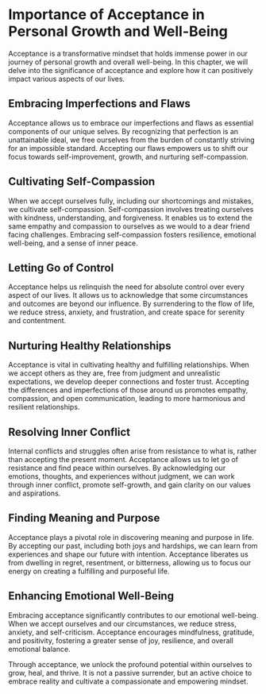 Importance of Acceptance in Personal Growth and Well-Being
===================================================================

Acceptance is a transformative mindset that holds immense power in our journey of personal growth and overall well-being. In this chapter, we will delve into the significance of acceptance and explore how it can positively impact various aspects of our lives.

Embracing Imperfections and Flaws
---------------------------------

Acceptance allows us to embrace our imperfections and flaws as essential components of our unique selves. By recognizing that perfection is an unattainable ideal, we free ourselves from the burden of constantly striving for an impossible standard. Accepting our flaws empowers us to shift our focus towards self-improvement, growth, and nurturing self-compassion.

Cultivating Self-Compassion
---------------------------

When we accept ourselves fully, including our shortcomings and mistakes, we cultivate self-compassion. Self-compassion involves treating ourselves with kindness, understanding, and forgiveness. It enables us to extend the same empathy and compassion to ourselves as we would to a dear friend facing challenges. Embracing self-compassion fosters resilience, emotional well-being, and a sense of inner peace.

Letting Go of Control
---------------------

Acceptance helps us relinquish the need for absolute control over every aspect of our lives. It allows us to acknowledge that some circumstances and outcomes are beyond our influence. By surrendering to the flow of life, we reduce stress, anxiety, and frustration, and create space for serenity and contentment.

Nurturing Healthy Relationships
-------------------------------

Acceptance is vital in cultivating healthy and fulfilling relationships. When we accept others as they are, free from judgment and unrealistic expectations, we develop deeper connections and foster trust. Accepting the differences and imperfections of those around us promotes empathy, compassion, and open communication, leading to more harmonious and resilient relationships.

Resolving Inner Conflict
------------------------

Internal conflicts and struggles often arise from resistance to what is, rather than accepting the present moment. Acceptance allows us to let go of resistance and find peace within ourselves. By acknowledging our emotions, thoughts, and experiences without judgment, we can work through inner conflict, promote self-growth, and gain clarity on our values and aspirations.

Finding Meaning and Purpose
---------------------------

Acceptance plays a pivotal role in discovering meaning and purpose in life. By accepting our past, including both joys and hardships, we can learn from experiences and shape our future with intention. Acceptance liberates us from dwelling in regret, resentment, or bitterness, allowing us to focus our energy on creating a fulfilling and purposeful life.

Enhancing Emotional Well-Being
------------------------------

Embracing acceptance significantly contributes to our emotional well-being. When we accept ourselves and our circumstances, we reduce stress, anxiety, and self-criticism. Acceptance encourages mindfulness, gratitude, and positivity, fostering a greater sense of joy, resilience, and overall emotional balance.

Through acceptance, we unlock the profound potential within ourselves to grow, heal, and thrive. It is not a passive surrender, but an active choice to embrace reality and cultivate a compassionate and empowering mindset.
